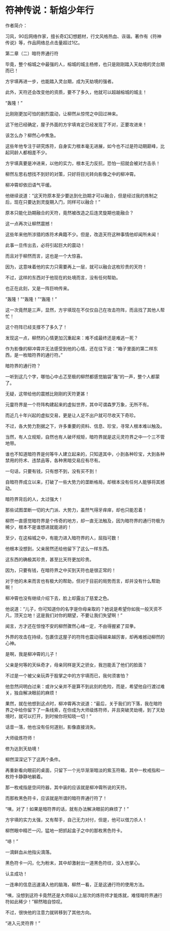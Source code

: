 # 符神传说：斩焰少年行

作者简介： 

习风，90后网络作家，擅长奇幻幻想题材，行文风格热血、诙谐。著作有《符神传说》等，作品网络总点击量超过1亿。 

第二章（二）暗符界通行符 

毕竟，整个榕城之中最强的人，榕城的城主杨修，也只是刚刚踏入天劫境的灵台期而已！ 

方宇填再进一步，也能踏入灵台期，成为天劫境的强者。 

此外，天符还会改变他的资质，要不了多久，他就可以超越榕城的城主！ 

“轰隆！” 

比刚刚更加可怕的剧烈震动，让柳然从惊愕之中回过神来。 

这下他已经确定，屋子外面的方宇填肯定已经发现了不对，正要攻进来！ 

该怎么办？柳然心中焦急。 

这些年他专注于研究炼符，自身实力根本毫无进展，如今也不过是符动期巅峰，比起同龄人都相差不少。 

方宇填真要是冲进来，以他的实力，根本无力反抗，恐怕一招就会被对方击杀！ 

柳然左思右想找不到好的对策，只好将目光转向影像之中的柳冲霄。 

柳冲霄却依旧语气平缓。 

他继续说道：“这天符原本至少要达到化劲期才可以融合，但是经过我的炼制之后，现在只要达到灵旋期入门，同样可以融合！” 

原本只能化劲期融合的天符，竟然被改造之后连灵旋期也能融合？ 

这一点再次让柳然震撼！ 

这些年来他所涉猎的炼符术典籍不少。但是，改造天符这种事情他却闻所未闻！ 

此事一旦传出去，必将引起巨大的震动！ 

而且对于柳然而言，这也是一个大惊喜。 

因为，这意味着他的实力只需要再上一层，就可以融合这枚珍贵的天符！ 

不过，这样的东西对于他现在的处境而言，没有任何帮助。 

也正在此刻，又是一阵巨响传来。 

“轰隆！”“轰隆！”“轰隆！” 

这一次竟然是三声，显然，方宇填现在不仅仅自己在攻击符阵，而且找了其他人帮忙！ 

这个符阵已经支撑不了多久了！ 

发现这一点，柳然的心情更加沉重起来：难不成最终还是难逃一死？ 

作为影像的柳冲霄并无法感受到他的心情，还在往下说：“箱子里面的第二样东西，是一枚暗符界的通行符。” 

暗符界的通行符？ 

一听到这几个字，哪怕心中忐忑至极的柳然都感觉脑袋“轰”的一声，整个人都蒙了。 

无疑，这带给他的震撼比刚刚的天符更甚！ 

元靈符界是一个符阵构建起来的虚拟世界，其中可谓森罗万象，无所不有。 

而近几十年兴起的虚拟交易，更是让人足不出户就可尽收天下奇珍。 

不过，各大势力割据之下，许多重要的资料、信息、珍宝，寻常人根本难以触及。 

当然，有人立规矩，自然也有人破坏规矩，暗符界就是这元灵符界之中一个三不管地带。 

谁也不知道暗符界是何等牛人建立起来的，只知道其中，小到各种珍宝，大到各种禁用的符术、违禁品等，各种黑暗交易应有尽有。 

一句话，只要有钱，只有想不到，没有买不到！ 

自暗符界成立以来，打破了一些大势力的垄断格局，却根本没有任何人能够将其撼动。 

暗符界背后的人，太过强大！ 

那些试图垄断一切的大门派、大势力，虽然气得牙痒痒，却也只能忍着！ 

柳然一直感觉暗符界是个传奇的地方，却一直无法触及，因为暗符界的通行符极为稀少，根本不是谁想进就能进的！ 

至少，在这榕城之中，有能力进入暗符界的人，屈指可数！ 

他根本没想到，父亲居然还给他留下了这么一样东西。 

这东西的确极其珍贵，甚至比天符更加珍贵。 

因为，只要有钱，在暗符界之中买到天符也是很正常的！ 

对于他的未来而言也有极大的帮助，但对于目前的局势而言，却并没有什么帮助啊！ 

柳冲霄也没有继续介绍下去，脸上却露出了慈爱之色。 

他说道：“儿子，你可知道你的名字是你母亲取的？她说是希望你如我一般天资不凡，顶天立地！这是我们对你的期望，不要让我们失望啊！” 

闻言，方才还在惊惶不安的柳然骤然心绪一定，不由得握紧了双拳。 

外界的攻击在持续，包裹住这屋子的符阵也震动得越来越厉害，却再难撼动柳然的心神。 

是啊，我是柳冲霄的儿子！ 

父亲是何等的天纵奇才，母亲同样是天之骄女，我岂能丢了他们的脸面？ 

不过是一个被父亲玩弄于股掌之中的方宇填而已，我何须害怕？ 

他忽然间明白过来：或许父亲并不是算不到此刻的危险，而是，希望他自行渡过难关，独自解决眼前的麻烦！ 

果然，就在他想到这点时，柳冲霄再次说道：“最后，关于我们的下落，我在暗符界之中给你留下了一条线索，在你成为大师级炼符师，并且突破灵劫境，到了天劫境时，就可以打开，到时候你将知晓一切！” 

话音一落，他也没有任何道别，影像直接消失。 

大师级炼符师！ 

修为达到天劫境！ 

柳然深深记下了这两个条件。 

再重新看向眼前的桌面，只留下一个光华渐渐暗淡的紫玉符箱，其中一枚戒指和一枚符卡静静地躺着。 

那一枚戒指是空间符器，其中装的应该就是柳冲霄所说的天符。 

而那枚黑色符卡，应该就是所谓的暗符界通行符了！ 

“咦，对了！如果是暗符界的话，就有办法解决眼前的麻烦了！” 

方宇填的实力太强，又有帮手，自己无力对付，但是，他可以借刀杀人！ 

柳然眼中精芒一闪，猛地一把抓起盒子之中的那枚黑色符卡。 

“哧！” 

一滴鲜血从他指尖滴落。 

黑色符卡一闪，化为粉末，其中却激射出一道黑色符纹，没入他掌心。 

认主成功！ 

一连串的信息迅速涌入他的脑海，柳然一看，正是这通行符的使用方法。 

“咦，没想到这符卡竟然还是大师级以上层次的炼符师才能炼就，难怪暗符界通行符如此稀少！”柳然暗自惊叹。 

不过，很快他的注意力就转移到了其他方向。 

“进入元灵符界！”